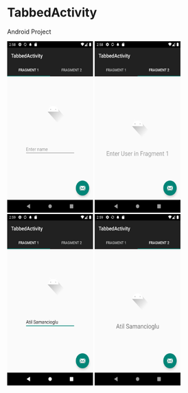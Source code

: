 # TabbedActivity
 Android Project
 
<img src="https://github.com/bengisusaahin/TabbedActivity/blob/main/Screenshot_20231102_145830.png" width="200" height="400"> 
<img src="https://github.com/bengisusaahin/TabbedActivity/blob/main/Screenshot_20231102_145838.png" width="200" height="400"> 
<img src="https://github.com/bengisusaahin/TabbedActivity/blob/main/Screenshot_20231102_145908.png" width="200" height="400"> 
<img src="https://github.com/bengisusaahin/TabbedActivity/blob/main/Screenshot_20231102_145914.png" width="200" height="400"> 
